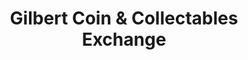 ---
title: "Gilbert Coin & Collectables Exchange"
url: /gilbert/gilbert-coin-and-collectables-exchange/
shop: collector
---
